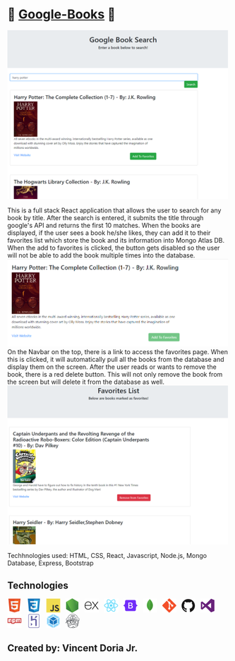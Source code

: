 # 📖 [Google-Books](https://aqueous-dawn-11366.herokuapp.com/) 📖

<img src="client/public/img/main.png" width="500px"><br>

This is a full stack React application that allows the user to search for any book by title.  After the search is entered, it submits the title through google's API and returns the first 10 matches.  When the books are displayed, if the user sees a book he/she likes, they can add it to their favorites list which store the book and its information into Mongo Atlas DB.  When the add to favorites is clicked, the button gets disabled so the user will not be able to add the book multiple times into the database. 
<img src="client/public/img/main2.png" width="500px"><br>
On the Navbar on the top, there is a link to access the favorites page.  When this is clicked, it will automatically pull all the books from the database and display them on the screen.  After the user reads or wants to remove the book, there is a red delete button.  This will not only remove the book from the screen but will delete it from the database as well.   
<img src="client/public/img/favorites.png" width="500px"><br>

Techhnologies used: HTML, CSS, React, Javascript, Node.js, Mongo Database, Express, Bootstrap

## Technologies

<p>
    <!-- HTML5 -->
        <img src="https://raw.githubusercontent.com/devicons/devicon/master/icons/html5/html5-original.svg" width="32" alt="HTML5" />
        &nbsp;
    <!-- CSS3 -->
        <img src="https://raw.githubusercontent.com/devicons/devicon/master/icons/css3/css3-original.svg" width="32" alt="CSS3" />
        &nbsp;
    <!-- JavaScript -->
        <img src="https://raw.githubusercontent.com/devicons/devicon/master/icons/javascript/javascript-original.svg" width="32" alt="JavaScript" />
        &nbsp;
    <!-- NodeJS -->
        <img src="https://raw.githubusercontent.com/devicons/devicon/master/icons/nodejs/nodejs-original.svg" width="32" alt="NodeJS" />
        &nbsp;
    <!-- Express -->
        <img src="https://raw.githubusercontent.com/devicons/devicon/master/icons/express/express-original.svg" width="32" alt="Express" />
        &nbsp;
    <!-- React -->
        <img src="https://raw.githubusercontent.com/devicons/devicon/master/icons/react/react-original.svg" width="32" alt="React" />
        &nbsp;
    <!-- Bootstrap -->
        <img src="https://raw.githubusercontent.com/devicons/devicon/master/icons/bootstrap/bootstrap-plain.svg" width="32" alt="Bootstrap" />
        &nbsp;
    <!-- MongoDB -->
        <img src="https://raw.githubusercontent.com/devicons/devicon/master/icons/mongodb/mongodb-original.svg" width="32" alt="MongoDB" />
        &nbsp;
    <!-- Git -->
        <img src="https://raw.githubusercontent.com/devicons/devicon/master/icons/git/git-original.svg" width="32" alt="Git" />
        &nbsp;
    <!-- GitHub -->
        <img src="https://raw.githubusercontent.com/devicons/devicon/master/icons/github/github-original.svg" width="32" alt="GitHub" />
        &nbsp;
    <!-- VisualStudio -->
        <img src="https://raw.githubusercontent.com/devicons/devicon/master/icons/visualstudio/visualstudio-plain.svg" width="32" alt="VisualStudio" />
        &nbsp;
    <!-- npm -->
        <img src="https://raw.githubusercontent.com/devicons/devicon/master/icons/npm/npm-original-wordmark.svg" width="32" alt="npm" />
        &nbsp;
    <!-- Heroku -->
        <img src="https://raw.githubusercontent.com/devicons/devicon/master/icons/heroku/heroku-original.svg" width="32" alt="Heroku" />
        &nbsp;
    <!-- Webpack -->
        <img src="https://raw.githubusercontent.com/devicons/devicon/master/icons/webpack/webpack-original.svg" width="32" alt="Webpack" />
        &nbsp;
    <!-- Travis -->
        <img src="https://raw.githubusercontent.com/devicons/devicon/master/icons/travis/travis-plain.svg" width="32" alt="Travis" />
        &nbsp;
 
</p>

## Created by: Vincent Doria Jr.
